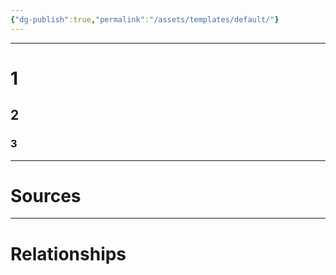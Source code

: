 ```yaml
---
{"dg-publish":true,"permalink":"/assets/templates/default/"}
---
```


---
# 1
## 2
### 3 

---
# Sources




---

# Relationships

